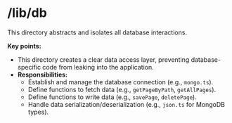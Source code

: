 # /lib/db

This directory abstracts and isolates all database interactions.

**Key points:**

- This directory creates a clear data access layer, preventing database-specific code from leaking into the application.
- **Responsibilities:**
  - Establish and manage the database connection (e.g., `mongo.ts`).
  - Define functions to fetch data (e.g., `getPageByPath`, `getAllPages`).
  - Define functions to write data (e.g., `savePage`, `deletePage`).
  - Handle data serialization/deserialization (e.g., `json.ts` for MongoDB types).
